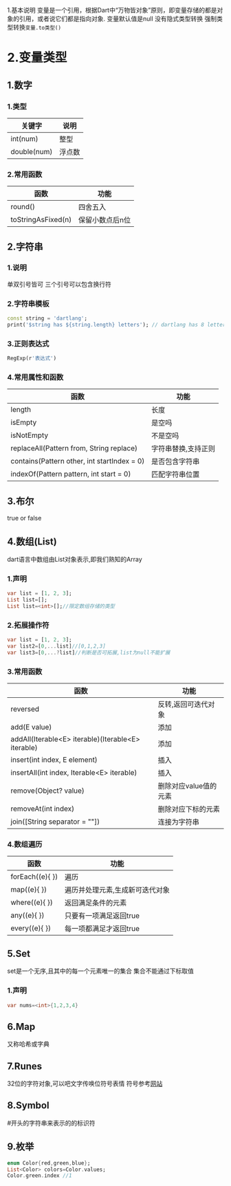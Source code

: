  1.基本说明
变量是一个引用，根据Dart中“万物皆对象”原则，即变量存储的都是对象的引用，或者说它们都是指向对象.
变量默认值是null
没有隐式类型转换
强制类型转换`变量.to类型()`

# 2.变量类型
## 1.数字
### 1.类型
|关键字|说明|
|----|----|
|int(num)|整型|
|double(num)|浮点数|
### 2.常用函数
|函数|功能|
|---|---|
|round()|四舍五入|
|toStringAsFixed(n)|保留小数点后n位|
## 2.字符串
### 1.说明
单双引号皆可
三个引号可以包含换行符
### 2.字符串模板
``` dart
const string = 'dartlang'; 
print('$string has ${string.length} letters'); // dartlang has 8 letters
```
### 3.正则表达式
``` dart
RegExp(r'表达式')
```
### 4.常用属性和函数

| 函数                                          | 功能         |
| ------------------------------------------- | ---------- |
| length                                      | 长度         |
| isEmpty                                     | 是空吗        |
| isNotEmpty                                  | 不是空吗       |
| replaceAll(Pattern from, String replace)    | 字符串替换,支持正则 |
| contains(Pattern other, int startIndex = 0) | 是否包含字符串    |
| indexOf(Pattern pattern, int start = 0)     | 匹配字符串位置    |
## 3.布尔
true or false
## 4.数组(List)
dart语言中数组由List对象表示,即我们熟知的Array
### 1.声明
```dart
var list = [1, 2, 3];
List list=[];
List list=<int>[];//限定数组存储的类型
```
### 2.拓展操作符
```dart
var list = [1, 2, 3];
var list2=[0,...list]//[0,1,2,3]
var list3=[0,...?list]//判断是否可拓展,list为null不能扩展
```
### 3.常用函数
|函数|功能|
|---|---|
|reversed|反转,返回可迭代对象|
|add(E value) |添加|
|addAll(Iterable\<E\> iterable)(Iterable\<E\> iterable)|添加|
|insert(int index, E element)|插入|
|insertAll(int index, Iterable\<E\> iterable)|插入|
|remove(Object? value)|删除对应value值的元素|
|removeAt(int index)|删除对应下标的元素|
|join(\[String separator = ""\])|连接为字符串|
### 4.数组遍历
|函数|功能|
|---|---|
|forEach((e){ })|遍历|
|map((e){ })|遍历并处理元素,生成新可迭代对象|
|where((e){ })|返回满足条件的元素|
|any((e){ })|只要有一项满足返回true|
|every((e){ })|每一项都满足才返回true|
## 5.Set
set是一个无序,且其中的每一个元素唯一的集合
集合不能通过下标取值
### 1.声明
```dart
var nums=<int>{1,2,3,4}
```
## 6.Map
又称哈希或字典
## 7.Runes
32位的字符对象,可以吧文字传唤位符号表情
符号参考[网站](https://copychar.cc/)
## 8.Symbol
\#开头的字符串来表示的的标识符
## 9.枚举
```dart
enum Color{red,green,blue};
List<Color> colors=Color.values;
Color.green.index //1
```